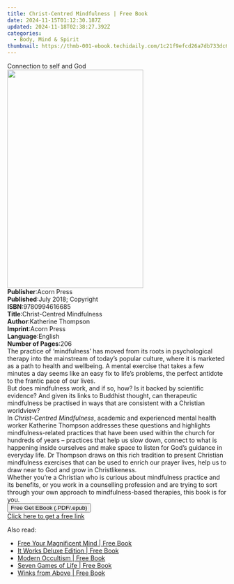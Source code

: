 ```yaml
---
title: Christ-Centred Mindfulness | Free Book
date: 2024-11-15T01:12:30.187Z
updated: 2024-11-18T02:38:27.392Z
categories:
  - Body, Mind & Spirit
thumbnail: https://thmb-001-ebook.techidaily.com/1c21f9efcd26a7db733dc69ec1c1c2d21ab3f6504325e3feea27fa70d45f4bd2.jpg
---
```

<main id="book-container">
  <div class="flex flex-col">
    <div class="book-brief flex-1 py-6 px-4 sm:p-6 md:py-10 md:px-8">
      <!-- brief-->
      <div class="book-brief-main">Connection to self and God</div>
    </div>
    <div
      class="book-meta-info flex-1 grid gap-4 col-start-1 col-end-3 row-start-1 sm:mb-6 sm:grid-cols-4 lg:gap-6 lg:col-start-2 lg:row-end-6 lg:row-span-6 lg:mb-0"
    >
      <div
        class="book-meta-info-left place-content-center mt-4 p-4 text-sm leading-6 col-start-2 col-span-2 dark:text-slate-400"
      >
        <img
          class="w-full h-500 object-cover rounded-lg sm:h-255 sm:col-span-2 lg:col-span-full"
          src="https://img-001-ebook.techidaily.com/6b1a3ef5360c90aaead7c5d8090a16a5198a66093480197509e5b13e98b23316.jpg"
          alt=""
          width="312"
          height="500"
        />
      </div>
      <div
        class="book-meta-info-right mt-2 col-start-1 row-start-2 col-span-3 self-center"
      >
        <!-- meta data  -->
        <div class="flex flex-col px-4 md:px-8">
          <div class="flex-1">
            <strong>Publisher</strong>:<span class="px-2">Acorn Press</span>
          </div>
          <div class="flex-1">
            <strong>Published</strong>:<span class="px-2"
              >July 2018; Copyright</span
            >
          </div>
          <div class="flex-1">
            <strong>ISBN</strong>:<span class="px-2">9780994616685</span>
          </div>
          <div class="flex-1">
            <strong>Title</strong>:<span class="px-2"
              >Christ-Centred Mindfulness</span
            >
          </div>
          <div class="flex-1">
            <strong>Author</strong>:<span class="px-2">Katherine Thompson</span>
          </div>
          <div class="flex-1">
            <strong>Imprint</strong>:<span class="px-2">Acorn Press</span>
          </div>
          <div class="flex-1">
            <strong>Language</strong>:<span class="px-2">English</span>
          </div>
          <div class="flex-1">
            <strong>Number of Pages</strong>:<span class="px-2">206</span>
          </div>
        </div>
      </div>
    </div>
    <div class="book-description flex-1 py-6 px-4 sm:p-6 md:py-10 md:px-8">
      <div class="book-description-main">
        <div accordion-content="" id="description">
          The practice of ‘mindfulness’ has moved from its roots in
          psychological therapy into the mainstream of today’s popular culture,
          where it is marketed as a path to health and wellbeing. A mental
          exercise that takes a few minutes a day seems like an easy fix to
          life’s problems, the perfect antidote to the frantic pace of our
          lives.<br />But does mindfulness work, and if so, how? Is it backed by
          scientific evidence? And given its links to Buddhist thought, can
          therapeutic mindfulness be practised in ways that are consistent with
          a Christian worldview?<br />In <i>Christ-Centred Mindfulness</i>,
          academic and experienced mental health worker Katherine Thompson
          addresses these questions and highlights mindfulness-related practices
          that have been used within the church for hundreds of years –
          practices that help us slow down, connect to what is happening inside
          ourselves and make space to listen for God’s guidance in everyday
          life. Dr Thompson draws on this rich tradition to present Christian
          mindfulness exercises that can be used to enrich our prayer lives,
          help us to draw near to God and grow in Christlikeness.<br />Whether
          you’re a Christian who is curious about mindfulness practice and its
          benefits, or you work in a counselling profession and are trying to
          sort through your own approach to mindfulness-based therapies, this
          book is for you.
        </div>
        <div class="accordion-fader"></div>
      </div>
    </div>
    <div class="book-excerpts flex-1 py-6 px-4 sm:p-6 md:py-10 md:px-8"></div>
    <div
      class="book-about-author flex-1 py-6 px-4 sm:p-6 md:py-10 md:px-8"
    ></div>
    <div class="book-free-get flex-1 py-6 px-4 sm:p-6 md:py-10 md:px-8">
      <button
        id="btn-free-get"
        class="bg-blue-500 hover:bg-blue-700 text-white font-bold py-2 px-4 rounded"
      >
        Free Get EBook (.PDF/.epub)
      </button>
      <div id="countdown-display" class="px-2 text-lg mt-2"></div>
      <a
        id="free-link"
        class="hidden bg-blue-500 hover:bg-blue-700 text-white font-bold py-2 px-4 rounded"
        href="https://www.ebooks.com/en-us/book/96296526/christ-centred-mindfulness/katherine-thompson/"
        target="_blank"
        >Click here to get a free link</a
      >
    </div>
    <script>
      let countdownTime = 0;
      let countdownInterval = null;
      document
        .getElementById('btn-free-get')
        .addEventListener('click', startCountdown);
      function startCountdown() {
        countdownTime = new Date().getTime() + 60000 * 3;
        countdownInterval = setInterval(updateCountdown, 1000);
        document.getElementById('btn-free-get').disabled = true;
        document
          .getElementById('btn-free-get')
          .classList.add('bg-gray-500', 'cursor-not-allowed');
      }
      function updateCountdown() {
        let currentTime = new Date().getTime();
        let timeLeft = countdownTime - currentTime;
        let secondsLeft = Math.floor(timeLeft / 1000);
        document.getElementById('countdown-display').innerHTML =
          `Remaining time: ${secondsLeft} seconds.`;
        if (secondsLeft <= 0) {
          clearInterval(countdownInterval);
          document.getElementById('btn-free-get').classList.add('hidden');
          document.getElementById('free-link').classList.remove('hidden');
          document.getElementById('countdown-display').innerHTML = '';
        }
      }
    </script>
  </div>
</main>

<ins class="adsbygoogle"
      style="display:block"
      data-ad-client="ca-pub-7571918770474297"
      data-ad-slot="8358498916"
      data-ad-format="auto"
      data-full-width-responsive="true"></ins>
    

<span class="atpl-alsoreadstyle">Also read:</span>
<div><ul>
<li><a href="https://novels-ebooks.techidaily.com/210619955-9781722527570-free-your-magnificent-mind/"><u>Free Your Magnificent Mind | Free Book</u></a></li>
<li><a href="https://novels-ebooks.techidaily.com/210619957-9781722527259-it-works-deluxe-edition/"><u>It Works Deluxe Edition | Free Book</u></a></li>
<li><a href="https://novels-ebooks.techidaily.com/210619956-9781722527587-modern-occultism/"><u>Modern Occultism | Free Book</u></a></li>
<li><a href="https://novels-ebooks.techidaily.com/210619960-9781722527563-seven-games-of-life/"><u>Seven Games of Life | Free Book</u></a></li>
<li><a href="https://novels-ebooks.techidaily.com/210620090-9781954920255-winks-from-above/"><u>Winks from Above | Free Book</u></a></li>
</ul></div>

